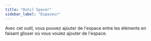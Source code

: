 ```yaml
---
title: "Outil Spacer"
sidebar_label: "Espaceur"
---
```


Avec cet outil, vous pouvez ajouter de l'espace entre les éléments en faisant glisser où vous voulez ajouter de l'espace.
